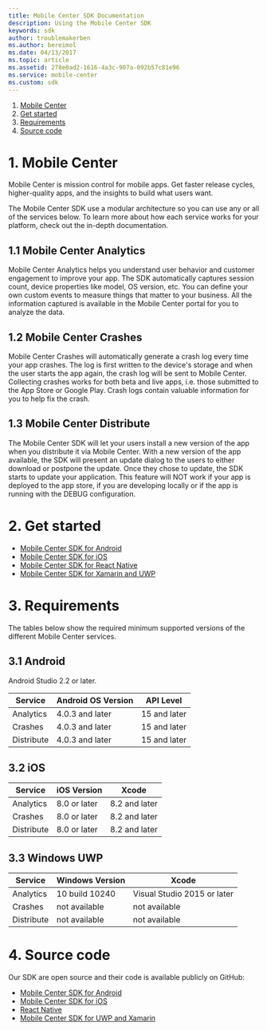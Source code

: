 ```yaml
---
title: Mobile Center SDK Documentation
description: Using the Mobile Center SDK
keywords: sdk
author: troublemakerben
ms.author: bereimol
ms.date: 04/13/2017
ms.topic: article
ms.assetid: 278e0ad2-1616-4a3c-907a-092b57c81e96
ms.service: mobile-center
ms.custom: sdk
---
```


1. [Mobile Center](#1-mobile-center)
2. [Get started](#2-get-started)
3. [Requirements](#3-requirements)
4. [Source code](#4-source-code)

# 1. Mobile Center

Mobile Center is mission control for mobile apps.
Get faster release cycles, higher-quality apps, and the insights to build what users want.

The Mobile Center SDK use a modular architecture so you can use any or all of the services below. To learn more about how each service works for your platform, check out the in-depth documentation. 

## 1.1 Mobile Center Analytics

Mobile Center Analytics helps you understand user behavior and customer engagement to improve your app. The SDK automatically captures session count, device properties like model, OS version, etc. You can define your own custom events to measure things that matter to your business. All the information captured is available in the Mobile Center portal for you to analyze the data.

## 1.2 Mobile Center Crashes

Mobile Center Crashes will automatically generate a crash log every time your app crashes. The log is first written to the device's storage and when the user starts the app again, the crash log will be sent to Mobile Center. Collecting crashes works for both beta and live apps, i.e. those submitted to the App Store or Google Play. Crash logs contain valuable information for you to help fix the crash.

## 1.3 Mobile Center Distribute

The Mobile Center SDK will let your users install a new version of the app when you distribute it via Mobile Center. With a new version of the app available, the SDK will present an update dialog to the users to either download or postpone the update. Once they chose to update, the SDK starts to update your application. This feature will NOT work if your app is deployed to the app store, if you are developing locally or if the app is running with the DEBUG configuration.

# 2. Get started

* [Mobile Center SDK for Android](get-started/android.md)
* [Mobile Center SDK for iOS](get-started/ios.md)
* [Mobile Center SDK for React Native](get-started/react-native.md)
* [Mobile Center SDK for Xamarin and UWP](get-started/xamarin.md)

# 3. Requirements

The tables below show the required minimum supported versions of the different Mobile Center services.

## 3.1 Android

Android Studio 2.2 or later.

 Service         | Android OS Version | API Level
 -----------------|-------------------|-----------
 Analytics        | 4.0.3 and later   | 15 and later
 Crashes          | 4.0.3 and later   | 15 and later
 Distribute       | 4.0.3 and later   | 15 and later

## 3.2 iOS

 Service          | iOS Version     | Xcode
 -----------------|-----------------|-------
 Analytics        | 8.0 or later    | 8.2 and later
 Crashes          | 8.0 or later    | 8.2 and later
 Distribute       | 8.0 or later    | 8.2 and later

## 3.3 Windows UWP

 Service          | Windows Version    | Xcode
 -----------------|--------------------|-------
 Analytics        | 10 build 10240     | Visual Studio 2015 or later
 Crashes          | not available      | not available
 Distribute       | not available      | not available


# 4. Source code

Our SDK are open source and their code is available publicly on GitHub:

* [Mobile Center SDK for Android](https://github.com/Microsoft/mobile-center-sdk-android/tree/master)
* [Mobile Center SDK for iOS](https://github.com/Microsoft/mobile-center-sdk-ios/tree/master)
* [React Native](https://github.com/Microsoft/MobileCenter-SDK-react-native)
* [Mobile Center SDK for UWP and Xamarin](https://github.com/Microsoft/mobile-center-sdk-xamarin/tree/master)